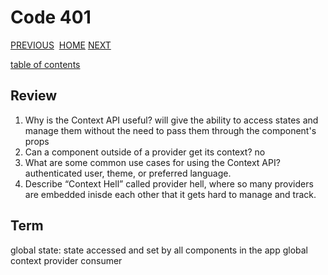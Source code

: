 # Code 401

[PREVIOUS](https://dinaalsaid.github.io/code401reading/class-33) &nbsp;[HOME](https://dinaalsaid.github.io/reading-notes/)&nbsp;[NEXT](https://dinaalsaid.github.io/code401reading/class-35)

[table of contents](https://dinaalsaid.github.io/code401reading/)

## Review

1. Why is the Context API useful?
will give the ability to access states and manage them without the need to pass them through the component's props
2. Can a component outside of a provider get its context?
no
3. What are some common use cases for using the Context API?
authenticated user, theme, or preferred language.  
4. Describe “Context Hell”
called provider hell, where so many providers are embedded inisde each other that it gets hard to manage and track.

## Term

global state: state accessed and set by all components in the app
global context
provider
consumer